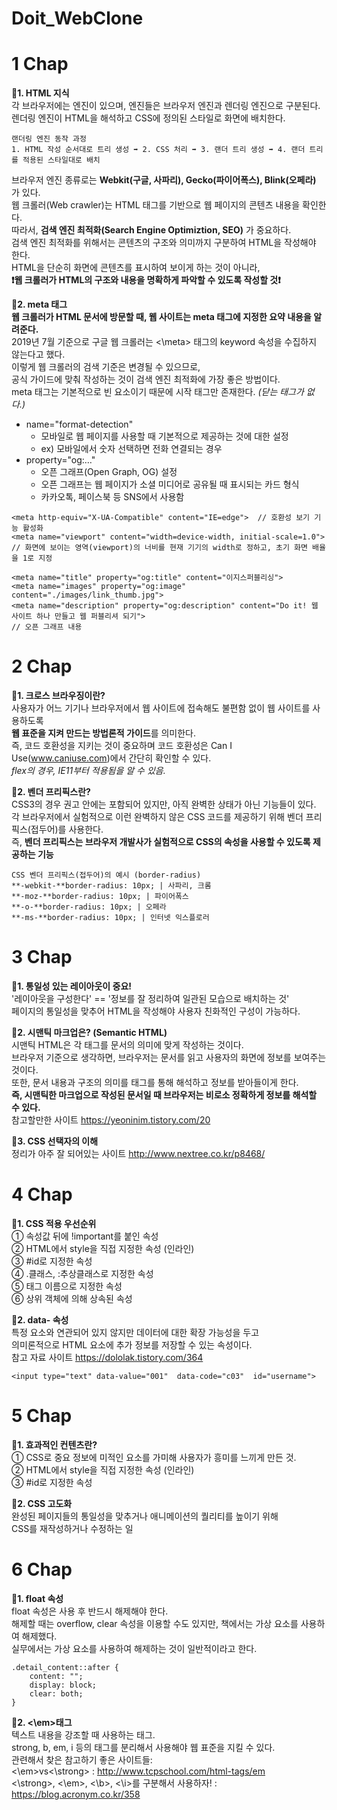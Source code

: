 # Doit_WebClone  

# 1 Chap  

**🔹1. HTML 지식**  
각 브라우저에는 엔진이 있으며, 엔진들은 브라우저 엔진과 렌더링 엔진으로 구분된다.  
렌더링 엔진이 HTML을 해석하고 CSS에 정의된 스타일로 화면에 배치한다.  
```
랜더링 엔진 동작 과정
1. HTML 작성 순서대로 트리 생성 ➡ 2. CSS 처리 ➡ 3. 랜더 트리 생성 ➡ 4. 랜더 트리를 적용된 스타일대로 배치
```
브라우저 엔진 종류로는 **Webkit(구글, 사파리), Gecko(파이어폭스), Blink(오페라)** 가 있다.  
웹 크롤러(Web crawler)는 HTML 태그를 기반으로 웹 페이지의 콘텐츠 내용을 확인한다.  
따라서, **검색 엔진 최적화(Search Engine Optimiztion, SEO)** 가 중요하다.  
검색 엔진 최적화를 위해서는 콘텐츠의 구조와 의미까지 구분하여 HTML을 작성해야 한다.  
HTML을 단순히 화면에 콘텐츠를 표시하여 보이게 하는 것이 아니라,  
**❗웹 크롤러가 HTML의 구조와 내용을 명확하게 파악할 수 있도록 작성할 것❗**  
  
**🔹2. meta 태그**  
**웹 크롤러가 HTML 문서에 방문할 때, 웹 사이트는 meta 태그에 지정한 요약 내용을 알려준다.**  
2019년 7월 기준으로 구글 웹 크롤러는 <\meta> 태그의 keyword 속성을 수집하지 않는다고 했다.  
이렇게 웹 크롤러의 검색 기준은 변경될 수 있으므로,  
공식 가이드에 맞춰 작성하는 것이 검색 엔진 최적화에 가장 좋은 방법이다.  
meta 태그는 기본적으로 빈 요소이기 때문에 시작 태그만 존재한다. *(닫는 태그가 없다.)*  
- name="format-detection"
    - 모바일로 웹 페이지를 사용할 때 기본적으로 제공하는 것에 대한 설정
    - ex) 모바일에서 숫자 선택하면 전화 연결되는 경우
- property="og:…"
    - 오픈 그래프(Open Graph, OG) 설정
    - 오픈 그래프는 웹 페이지가 소셜 미디어로 공유될 때 표시되는 카드 형식
    - 카카오톡, 페이스북 등 SNS에서 사용함
```
<meta http-equiv="X-UA-Compatible" content="IE=edge">  // 호환성 보기 기능 활성화
<meta name="viewport" content="width=device-width, initial-scale=1.0">
// 화면에 보이는 영역(viewport)의 너비를 현재 기기의 width로 정하고, 초기 화면 배율을 1로 지정

<meta name="title" property="og:title" content="이지스퍼블리싱">
<meta name="images" property="og:image" content="./images/link_thumb.jpg">
<meta name="description" property="og:description" content="Do it! 웹 사이트 하나 만들고 웹 퍼블리셔 되기">
// 오픈 그래프 내용
```
# 2 Chap  

**🔹1. 크로스 브라우징이란?**  
사용자가 어느 기기나 브라우저에서 웹 사이트에 접속해도 불편함 없이 웹 사이트를 사용하도록  
**웹 표준을 지켜 만드는 방법론적 가이드**를 의미한다.  
즉, 코드 호환성을 지키는 것이 중요하며 코드 호환성은 Can I Use(www.caniuse.com)에서 간단히 확인할 수 있다.  
*flex의 경우, IE11부터 적용됨을 알 수 있음.*  
  
**🔹2. 벤더 프리픽스란?**  
CSS3의 경우 권고 안에는 포함되어 있지만, 아직 완벽한 상태가 아닌 기능들이 있다.  
각 브라우저에서 실험적으로 이런 완벽하지 않은 CSS 코드를 제공하기 위해 벤더 프리픽스(접두어)를 사용한다.  
즉, **벤더 프리픽스는 브라우저 개발사가 실험적으로 CSS의 속성을 사용할 수 있도록 제공하는 기능**  
  
```
CSS 벤더 프리픽스(접두어)의 예시 (border-radius)  
**-webkit-**border-radius: 10px; | 사파리, 크롬  
**-moz-**border-radius: 10px; | 파이어폭스  
**-o-**border-radius: 10px; | 오페라  
**-ms-**border-radius: 10px; | 인터넷 익스플로러  
```
  
# 3 Chap   

**🔹1. 통일성 있는 레이아웃이 중요!**  
'레이아웃을 구성한다' == '정보를 잘 정리하여 일관된 모습으로 배치하는 것'  
페이지의 통일성을 맞추어 HTML을 작성해야 사용자 친화적인 구성이 가능하다.  
  
**🔹2. 시맨틱 마크업은? (Semantic HTML)**  
시맨틱 HTML은 각 태그를 문서의 의미에 맞게 작성하는 것이다.  
브라우저 기준으로 생각하면, 브라우저는 문서를 읽고 사용자의 화면에 정보를 보여주는 것이다.  
또한, 문서 내용과 구조의 의미를 태그를 통해 해석하고 정보를 받아들이게 한다.  
**즉, 시맨틱한 마크업으로 작성된 문서일 때 브라우저는 비로소 정확하게 정보를 해석할 수 있다.**  
참고할만한 사이트 https://yeoninim.tistory.com/20  
  
**🔹3. CSS 선택자의 이해**  
정리가 아주 잘 되어있는 사이트 http://www.nextree.co.kr/p8468/  

# 4 Chap  

**🔹1. CSS 적용 우선순위**  
① 속성값 뒤에 !important를 붙인 속성  
② HTML에서 style을 직접 지정한 속성 (인라인)  
③ #id로 지정한 속성  
④ .클래스, :추상클래스로 지정한 속성  
⑤ 태그 이름으로 지정한 속성  
⑥ 상위 객체에 의해 상속된 속성  
  
**🔹2. data- 속성**  
특정 요소와 연관되어 있지 않지만 데이터에 대한 확장 가능성을 두고  
의미론적으로 HTML 요소에 추가 정보를 저장할 수 있는 속성이다.  
참고 자료 사이트 https://dololak.tistory.com/364
```
<input type="text" data-value="001"  data-code="c03"  id="username"> 
```
  
# 5 Chap  

**🔹1. 효과적인 컨텐츠란?**  
① CSS로 중요 정보에 미적인 요소를 가미해 사용자가 흥미를 느끼게 만든 것.  
② HTML에서 style을 직접 지정한 속성 (인라인)  
③ #id로 지정한 속성  
  
**🔹2. CSS 고도화**  
완성된 페이지들의 통일성을 맞추거나 애니메이션의 퀄리티를 높이기 위해  
CSS를 재작성하거나 수정하는 일  
  
# 6 Chap  
  
**🔹1. float 속성**  
float 속성은 사용 후 반드시 해제해야 한다.  
해제할 때는 overflow, clear 속성을 이용할 수도 있지만, 책에서는 가상 요소를 사용하여 해제했다.  
실무에서는 가상 요소를 사용하여 해제하는 것이 일반적이라고 한다.  
```
.detail_content::after {
    content: "";
    display: block;
    clear: both;
}
```
  
**🔹2. <\em>태그**  
텍스트 내용을 강조할 때 사용하는 태그.  
strong, b, em, i 등의 태그를 분리해서 사용해야 웹 표준을 지킬 수 있다.  
관련해서 찾은 참고하기 좋은 사이트들:  
<\em>vs<\strong> : http://www.tcpschool.com/html-tags/em  
<\strong>, <\em>, <\b>, <\i>를 구분해서 사용하자! : https://blog.acronym.co.kr/358  
